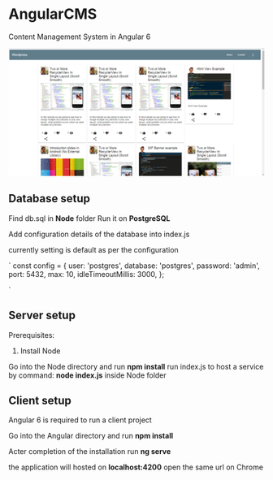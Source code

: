 # AngularCMS
Content Management System in Angular 6

[![Video Presentation](https://raw.githubusercontent.com/ansarisufiyan777/AngularCMS/master/Resources/Home.PNG)](https://youtu.be/8I-3u1TLSfE)

## Database setup
Find db.sql in **Node** folder
Run it on **PostgreSQL**

Add configuration details of the database into index.js

currently setting is default as per the configuration

`
const config = {
  user: 'postgres',
  database: 'postgres',
  password: 'admin',
  port: 5432,
  max: 10,
  idleTimeoutMillis: 3000,
};

`

## Server setup
Prerequisites:
1) Install Node

Go into the Node directory and run **npm install**
run index.js to host a service by command: **node index.js** inside Node folder

## Client setup

Angular 6 is required to run a client project

Go into the Angular directory and run **npm install**

Acter completion of the installation run **ng serve**

the application will hosted on **localhost:4200** open the same url on Chrome








